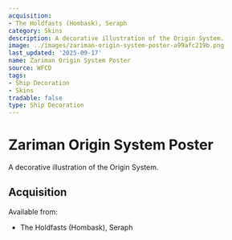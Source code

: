 ```yaml
---
acquisition:
- The Holdfasts (Hombask), Seraph
category: Skins
description: A decorative illustration of the Origin System.
image: ../images/zariman-origin-system-poster-a99afc219b.png
last_updated: '2025-09-17'
name: Zariman Origin System Poster
source: WFCD
tags:
- Ship Decoration
- Skins
tradable: false
type: Ship Decoration
---
```


# Zariman Origin System Poster

A decorative illustration of the Origin System.

## Acquisition

Available from:
- The Holdfasts (Hombask), Seraph

